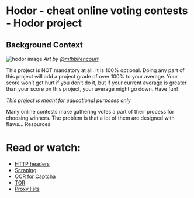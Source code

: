 # **Hodor - cheat online voting contests - Hodor project**

## Background Context

![hodor image](https://s3.amazonaws.com/intranet-projects-files/holbertonschool-higher-level_programming+/261/giphy_hodor.gif)
*Art by [@mthbitencourt](https://intranet.hbtn.io/rltoken/bx5p8AiJEmBV-xgRZ4vwFg)*

This project is NOT mandatory at all. It is 100% optional. Doing any part of this project will add a project grade of over 100% to your average. Your score won’t get hurt if you don’t do it, but if your current average is greater than your score on this project, your average might go down. Have fun!

*This project is meant for educational purposes only*

Many online contests make gathering votes a part of their process for choosing winners. The problem is that a lot of them are designed with flaws…
Resources

# Read or watch:

* [HTTP headers](https://intranet.hbtn.io/rltoken/M_-hmbR7t_46247I-2uSbg)
* [Scraping](https://intranet.hbtn.io/rltoken/L2HhLK0iyncmurlkigh5yw)
* [OCR for Captcha](https://intranet.hbtn.io/rltoken/KDelfL0_R0hGm7LM-utxfg)
* [TOR](https://intranet.hbtn.io/rltoken/j0YZPBGdkEOQhPhY7M3_0A)
* [Proxy lists](https://intranet.hbtn.io/rltoken/6bxUpF78m_rnIANsx7jM8w)

